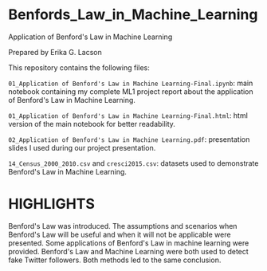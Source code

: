 # Benfords_Law_in_Machine_Learning
Application of Benford's Law in Machine Learning

Prepared by Erika G. Lacson

This repository contains the following files:

`01_Application of Benford's Law in Machine Learning-Final.ipynb`: main notebook containing my complete ML1 project report about the application of Benford's Law in Machine Learning. 

`01_Application of Benford's Law in Machine Learning-Final.html`: html version of the main notebook for better readability.

`02_Application of Benford's Law in Machine Learning.pdf`: presentation slides I used during our project presentation.

`14_Census_2000_2010.csv` and `cresci2015.csv`: datasets used to demonstrate Benford's Law in Machine Learning.


# HIGHLIGHTS
Benford's Law was introduced.
The assumptions and scenarios when Benford's Law will be useful and when it will not be applicable were presented.
Some applications of Benford's Law in machine learning were provided.
Benford's Law and Machine Learning were both used to detect fake Twitter followers. Both methods led to the same conclusion.

